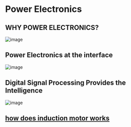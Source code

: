 # Power Electronics
## **WHY POWER ELECTRONICS?**

![image](https://user-images.githubusercontent.com/73076876/151287725-acd6b01c-007c-46eb-9118-69e73a353931.png)

## Power Electronics at the interface 

![image](https://user-images.githubusercontent.com/73076876/151287883-afa24307-80ab-49d2-8cad-19ceb629de83.png)

## Digital Signal Processing Provides the Intelligence

![image](https://user-images.githubusercontent.com/73076876/151287929-a4a1a0b5-885a-4f33-9f5f-4754ba20944e.png)


## [how does induction motor works](https://www.youtube.com/watch?v=AQqyGNOP_3o)



